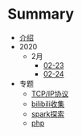 # Summary

* [介绍](README.md)
* 2020
    * 2月
        * [02-23](pages/2020/2月/02-23.md)
        * [02-24](pages/2020/2月/02-24.md)
* 专题
    * [TCP/IP协议](pages/topic/TCP_IP.md)
    * [bilibili收集](pages/topic/bilibili.md)
    * [spark探索](pages/topic/spark.md)
    * [php](pages/topic/php.md)

